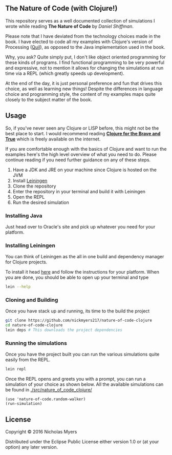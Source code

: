 ## The Nature of Code (with Clojure!)

This repository serves as a well documented collection of simulations I wrote while reading **The Nature of Code** by *Daniel Shiffman*.

Please note that I have deviated from the technology choices made in the book. I have elected to code all my examples with Clojure's version of Processing ([Quil](http://quil.info/)), as opposed to the Java implementation used in the book.

Why, you ask? Quite simply put, I don't like object oriented programming for these kinds of programs. I find functional programming to be very powerful and expressive, not to mention it allows for changing the simulations at run time via a REPL (which greatly speeds up development).

At the end of the day, it is just personal preference and fun that drives this choice, as well as learning new things! Despite the differences in language choice and programming style, the content of my examples maps quite closely to the subject matter of the book.

## Usage
So, if you've never seen any Clojure or LISP before, this might not be the best place to start. I would recommend reading **[Clojure for the Brave and True](http://www.braveclojure.com/)** which is freely available on the internet.

If you are comfortable enough with the basics of Clojure and want to run the examples here's the high level overview of what you need to do. Please continue reading if you need further guidance on any of these steps.

1. Have a JDK and JRE on your machine since Clojure is hosted on the JVM
2. Install [Leiningen](http://leiningen.org/)
3. Clone the repository
4. Enter the repository in your terminal and build it with Leiningen
5. Open the REPL
6. Run the desired simulation

### Installing Java
Just head over to Oracle's site and pick up whatever you need for your platform.

### Installing Leiningen
You can think of Leiningen as the all in one build and dependency manager for Clojure projects.

To install it head [here](http://leiningen.org/) and follow the instructions for your platform. When you are done, you should be able to open up your terminal and type
```bash
lein --help
```

### Cloning and Building
Once you have stack up and running, its time to the build the project
```bash
git clone https://github.com/nickmyers217/nature-of-code-clojure
cd nature-of-code-clojure
lein deps # This downloads the project dependencies
```

### Running the simulations
Once you have the project built you can run the various simulations quite easily from the REPL.

```bash
lein repl
```
Once the REPL opens and greets you with a prompt, you can run a simulation of your choice as shown below. All the available simulations can be found in [./src/nature_of_code_clojure/](./src/nature_of_code_clojure/)
```
(use 'nature-of-code.random-walker)
(run-simulation)
```

## License

Copyright © 2016 Nicholas Myers

Distributed under the Eclipse Public License either version 1.0 or (at
your option) any later version.
